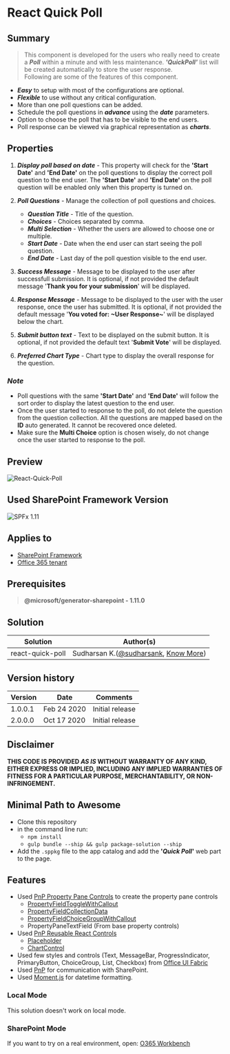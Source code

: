 # React Quick Poll

## Summary

> This component is developed for the users who really need to create a **_Poll_** within a minute and with less maintenance. **_'QuickPoll'_** list will be created automatically to store the user response.  
> Following are some of the features of this component.
* **_Easy_** to setup with most of the configurations are optional.
* **_Flexible_** to use without any critical configuration.
* More than one poll questions can be added.
* Schedule the poll questions in **_advance_** using the **_date_** parameters.
* Option to choose the poll that has to be visible to the end users.
* Poll response can be viewed via graphical representation as **_charts_**.

## Properties

1. **_Display poll based on date_** - This property will check for the **'Start Date'** and **'End Date'** on the poll questions to display the correct poll question to the end user. The **'Start Date'** and **'End Date'** on the poll question will be enabled only when this property is turned on.

2. **_Poll Questions_** - Manage the collection of poll questions and choices.
    
    * **_Question Title_** - Title of the question.
    * **_Choices_** - Choices separated by comma.
    * **_Multi Selection_** - Whether the users are allowed to choose one or multiple.
    * **_Start Date_** - Date when the end user can start seeing the poll question.
    * **_End Date_** - Last day of the poll question visible to the end user.

3. **_Success Message_** - Message to be displayed to the user after successfull submission. It is optional, if not provided the default message '**Thank you for your submission**' will be displayed.

4. **_Response Message_** - Message to be displayed to the user with the user response, once the user has submitted. It is optional, if not provided the default message '**You voted for: ~User Response~**' will be displayed below the chart.

5. **_Submit button text_** - Text to be displayed on the submit button. It is optional, if not provided the default text '**Submit Vote**' will be displayed.

6. **_Preferred Chart Type_** - Chart type to display the overall response for the question.

### _Note_
* Poll questions with the same **'Start Date'** and **'End Date'** will follow the sort order to display the latest question to the end user.
* Once the user started to response to the poll, do not delete the question from the question collection. All the questions are mapped based on the **ID** auto generated. It cannot be recovered once deleted.
* Make sure the **Multi Choice** option is chosen wisely, do not change once the user started to response to the poll.

## Preview

![React-Quick-Poll](./assets/react-quick-poll.gif)

## Used SharePoint Framework Version 

![SPFx 1.11](https://img.shields.io/badge/version-1.11-green.svg)

## Applies to

* [SharePoint Framework](https:/dev.office.com/sharepoint)
* [Office 365 tenant](https://dev.office.com/sharepoint/docs/spfx/set-up-your-development-environment)

## Prerequisites
 
> **@microsoft/generator-sharepoint - 1.11.0**

## Solution

Solution|Author(s)
--------|---------
react-quick-poll | Sudharsan K.([@sudharsank](https://twitter.com/sudharsank), [Know More](https://spknowledge.com/))

## Version history

Version|Date|Comments
-------|----|--------
1.0.0.1|Feb 24 2020|Initial release
2.0.0.0|Oct 17 2020|Initial release

## Disclaimer

**THIS CODE IS PROVIDED *AS IS* WITHOUT WARRANTY OF ANY KIND, EITHER EXPRESS OR IMPLIED, INCLUDING ANY IMPLIED WARRANTIES OF FITNESS FOR A PARTICULAR PURPOSE, MERCHANTABILITY, OR NON-INFRINGEMENT.**

## Minimal Path to Awesome

- Clone this repository
- in the command line run:
  - `npm install`
  - `gulp bundle --ship && gulp package-solution --ship`
- Add the `.sppkg` file to the app catalog and add the **'_Quick Poll_'** web part to the page.

## Features

- Used [PnP Property Pane Controls](https://sharepoint.github.io/sp-dev-fx-property-controls/) to create the property pane controls
    * [PropertyFieldToggleWithCallout](https://sharepoint.github.io/sp-dev-fx-property-controls/controls/PropertyFieldToggleWithCallout/)
    * [PropertyFieldCollectionData](https://sharepoint.github.io/sp-dev-fx-property-controls/controls/PropertyFieldCollectionData/)
    * [PropertyFieldChoiceGroupWithCallout](https://sharepoint.github.io/sp-dev-fx-property-controls/controls/PropertyFieldChoiceGroupWithCallout/)
    * PropertyPaneTextField (From base property controls)
- Used [PnP Reusable React Controls](https://sharepoint.github.io/sp-dev-fx-controls-react/)
    * [Placeholder](https://sharepoint.github.io/sp-dev-fx-controls-react/controls/Placeholder/)
    * [ChartControl](https://sharepoint.github.io/sp-dev-fx-controls-react/controls/ChartControl/)
- Used few styles and controls (Text, MessageBar, ProgressIndicator, PrimaryButton, ChoiceGroup, List, Checkbox) from [Office UI Fabric](https://developer.microsoft.com/en-us/fabric)
- Used [PnP](https://pnp.github.io/pnpjs/) for communication with SharePoint.
- Used [Moment.js](https://momentjs.com/) for datetime formatting.

### Local Mode

This solution doesn't work on local mode.

### SharePoint Mode

If you want to try on a real environment, open:
[O365 Workbench](https://your-domain.sharepoint.com/_layouts/15/workbench.aspx)
